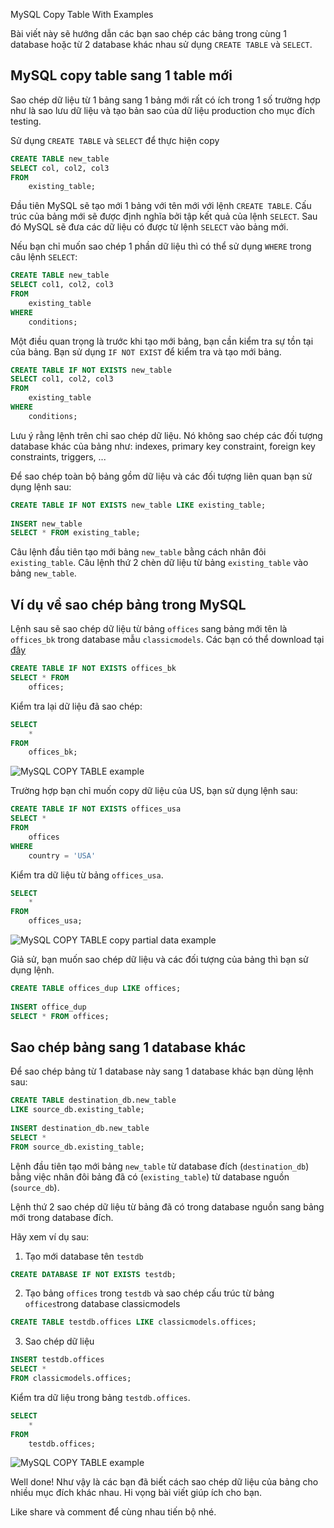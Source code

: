 MySQL Copy Table With Examples

Bài viết này sẽ hướng dẫn các bạn sao chép các bảng trong cùng 1 database hoặc từ 2 database khác nhau sử dụng `CREATE TABLE` và `SELECT`.

## MySQL copy table sang 1 table mới
Sao chép dữ liệu từ 1 bảng sang 1 bảng mới rất có ích trong 1 số trường hợp như là sao lưu dữ liệu và tạo bản sao của dữ liệu production cho mục đích testing.

Sử dụng `CREATE TABLE` và `SELECT` để thực hiện copy

```sql
CREATE TABLE new_table 
SELECT col, col2, col3 
FROM
    existing_table;
```
Đầu tiên MySQL sẽ tạo mới 1 bảng với tên mới với lệnh `CREATE TABLE`. Cấu trúc của bảng mới sẽ được định nghĩa bởi tập kết quả của lệnh `SELECT`. Sau đó MySQL sẽ đưa các dữ liệu có được từ lệnh `SELECT` vào bảng mới.

Nếu bạn chỉ muốn sao chép 1 phần dữ liệu thì có thể sử dụng `WHERE` trong câu lệnh `SELECT`:

```sql
CREATE TABLE new_table 
SELECT col1, col2, col3 
FROM
    existing_table
WHERE
    conditions;
```
Một điều quan trọng là trước khi tạo mới bảng, bạn cần kiểm tra sự tồn tại của bảng. Bạn sử dụng `IF NOT EXIST` để kiểm tra và tạo mới bảng.

```sql
CREATE TABLE IF NOT EXISTS new_table 
SELECT col1, col2, col3 
FROM
    existing_table
WHERE
    conditions;
```
Lưu ý rằng lệnh trên chỉ sao chép dữ liệu. Nó không sao chép các đối tượng database khác của bảng như: indexes, primary key constraint, foreign key constraints, triggers, ...

Để sao chép toàn bộ bảng gồm dữ liệu và các đối tượng liên quan bạn sử dụng lệnh sau:

```sql
CREATE TABLE IF NOT EXISTS new_table LIKE existing_table;
 
INSERT new_table
SELECT * FROM existing_table;
```
Câu lệnh đầu tiên tạo mới bảng `new_table` bằng cách nhân đôi `existing_table`. Câu lệnh thứ 2 chèn dữ liệu từ bảng `existing_table` vào bảng `new_table`.

## Ví dụ về sao chép bảng trong MySQL
Lệnh sau sẽ sao chép dữ liệu từ bảng `offices` sang bảng mới tên là `offices_bk` trong database mẫu `classicmodels`. Các bạn có thể download tại [đây](/2019/05/23/download-mysql-sample-database/)

```sql
CREATE TABLE IF NOT EXISTS offices_bk 
SELECT * FROM
    offices;
```
Kiểm tra lại dữ liệu đã sao chép:

```sql
SELECT
    *
FROM
    offices_bk;
```
![MySQL COPY TABLE example](/wp-content/uploads/2019/06/MySQL-COPY-TABLE-example.jpg)

Trường hợp bạn chỉ muốn copy dữ liệu của US, bạn sử dụng lệnh sau:

```sql
CREATE TABLE IF NOT EXISTS offices_usa 
SELECT * 
FROM
    offices
WHERE
    country = 'USA'
```
Kiểm tra dữ liệu từ bảng `offices_usa`.

```sql
SELECT 
    *
FROM
    offices_usa;
```
![MySQL COPY TABLE copy partial data example](/wp-content/uploads/2019/06/MySQL-COPY-TABLE-copy-partial-data-example.jpg)

Giả sử, bạn muốn sao chép dữ liệu và các đối tượng của bảng thì bạn sử dụng lệnh.

```sql
CREATE TABLE offices_dup LIKE offices;
 
INSERT office_dup
SELECT * FROM offices;
```
## Sao chép bảng sang 1 database khác
Để sao chép bảng từ 1 database này sang 1 database khác bạn dùng lệnh sau:

```sql
CREATE TABLE destination_db.new_table 
LIKE source_db.existing_table;
 
INSERT destination_db.new_table 
SELECT *
FROM source_db.existing_table;
```
Lệnh đầu tiên tạo mới bảng `new_table` từ database đích (`destination_db`) bằng việc nhân đôi bảng đã có (`existing_table`) từ database nguồn (`source_db`).

Lệnh thứ 2 sao chép dữ liệu từ bảng đã có trong database nguồn sang bảng mới trong database đích.

Hãy xem ví dụ sau:

1. Tạo mới database tên `testdb`

```sql
CREATE DATABASE IF NOT EXISTS testdb;
```
2. Tạo bảng `offices` trong `testdb` và sao chép cấu trúc từ bảng `offices`trong database classicmodels

```sql
CREATE TABLE testdb.offices LIKE classicmodels.offices;
```
3. Sao chép dữ liệu

```sql
INSERT testdb.offices
SELECT *
FROM classicmodels.offices;
```
Kiểm tra dữ liệu trong bảng `testdb.offices`.

```sql
SELECT
    *
FROM
    testdb.offices;
```
![MySQL COPY TABLE example](/wp-content/uploads/2019/06/MySQL-COPY-TABLE-example.jpg)

Well done! Như vậy là các bạn đã biết cách sao chép dữ liệu của bảng cho nhiều mục đích khác nhau. Hi vọng bài viết giúp ích cho bạn. 

Like share và comment để cùng nhau tiến bộ nhé.